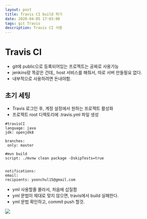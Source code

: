 ```yaml
---
layout: post
title: Travis CI build 하기
date: 2020-04-05 17:03:00
tags: git Travis
description: Travis CI 사용
---
```


# Travis CI
- git에 public으로 등록되어있는 프로젝트는 공짜로 사용가능
- jenkins랑 똑같은 건데,, host 서비스를 해줘서, 따로 서버 만들필요 없다.
- 내부적으로 사용하려면 돈내야함.

## 초기 세팅
- Travis 로그인 후, 계정 설정에서 원하는 프로젝트 활성화
- 프로젝트 root 디렉토리에 .travis.yml 파일 생성

~~~
#travisCI
language: java
jdk: openjdk8

branches:
 only: master

#mvn build
script: ./mvnw clean package -DskipTests=true


notifications:
email:
recipients: yoonchul15@gmail.com
~~~

- yml 사용할줄 몰라서, 처음에 삽질함
- yml 문법이 제대로 맞지 않으면, travis에서 build 실패한다.
- yml 문법 확인하고, commit push 할것.



<image src = "/images/스크린샷 2020-04-05 오후 5.06.17.png"></image>